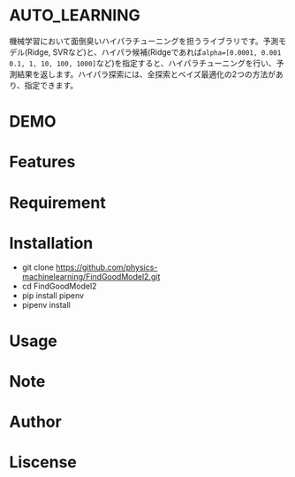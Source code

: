 # AUTO_LEARNING
機械学習において面倒臭いハイパラチューニングを担うライブラリです。予測モデル(Ridge, SVRなど)と、ハイパラ候補(Ridgeであれば`alpha=[0.0001, 0.001 0.1, 1, 10, 100, 1000]`など)を指定すると、ハイパラチューニングを行い、予測結果を返します。ハイパラ探索には、全探索とベイズ最適化の2つの方法があり、指定できます。

# DEMO

# Features

# Requirement

# Installation
- git clone https://github.com/physics-machinelearning/FindGoodModel2.git
- cd FindGoodModel2
- pip install pipenv
- pipenv install

# Usage

# Note

# Author

# Liscense